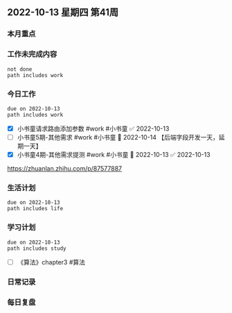 
##  2022-10-13 星期四 第41周 

### 本月重点

### 工作未完成内容
```tasks
not done
path includes work
```


### 今日工作


```tasks
due on 2022-10-13
path includes work
```
- [x] 小书童请求路由添加参数 #work #小书童 ✅ 2022-10-13
- [ ] 小书童5期-其他需求 #work #小书童 📅 2022-10-14 【后端字段开发一天，延期一天】
- [x] 小书童4期-其他需求提测 #work #小书童 📅 2022-10-13 ✅ 2022-10-13

https://zhuanlan.zhihu.com/p/87577887




### 生活计划
```tasks
due on 2022-10-13
path includes life
```


### 学习计划
```tasks
due on 2022-10-13
path includes study
```
- [ ] 《算法》chapter3 #算法

### 日常记录




### 每日复盘




